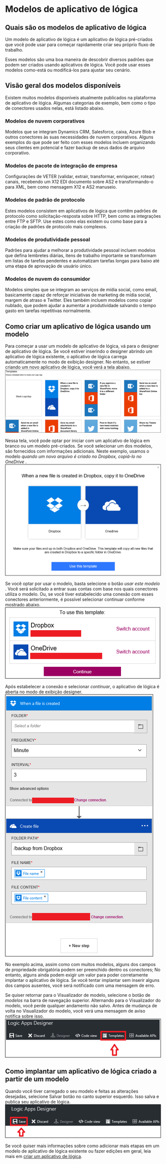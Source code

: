 <properties
 pageTitle="Modelos de aplicativo de lógica | Microsoft Azure"
 description="Saiba como usar modelos de aplicativo lógica previamente criados para ajudá-lo a começar"
 authors="kevinlam1"
 manager="dwrede"
 editor=""
 services="app-service\logic"
 documentationCenter=""/>

<tags
    ms.service="app-service-logic"
    ms.workload="integration"
    ms.tgt_pltfrm="na"
    ms.devlang="na"
    ms.topic="article"
    ms.date="08/24/2016"
    ms.author="klam"/>

# <a name="logic-app-templates"></a>Modelos de aplicativo de lógica

## <a name="what-are-logic-app-templates"></a>Quais são os modelos de aplicativo de lógica

Um modelo de aplicativo de lógica é um aplicativo de lógica pré-criados que você pode usar para começar rapidamente criar seu próprio fluxo de trabalho. 

Esses modelos são uma boa maneira de descobrir diversos padrões que podem ser criados usando aplicativos de lógica. Você pode usar esses modelos como-está ou modificá-los para ajustar seu cenário.

## <a name="overview-of-available-templates"></a>Visão geral dos modelos disponíveis

Existem muitos modelos disponíveis atualmente publicados na plataforma de aplicativo de lógica. Algumas categorias de exemplo, bem como o tipo de conectores usados nelas, está listado abaixo.

### <a name="enterprise-cloud-templates"></a>Modelos de nuvem corporativos
Modelos que se integram Dynamics CRM, Salesforce, caixa, Azure Blob e outros conectores às suas necessidades de nuvem corporativos. Alguns exemplos do que pode ser feito com esses modelos incluem organizando seus clientes em potencial e fazer backup de seus dados de arquivo corporativo.

### <a name="enterprise-integration-pack-templates"></a>Modelos de pacote de integração de empresa
Configurações de VETER (validar, extrair, transformar, enriquecer, rotear) canais, recebendo um X12 EDI documento sobre AS2 e transformando-o para XML, bem como mensagem X12 e AS2 manuseio.

### <a name="protocol-pattern-templates"></a>Modelos de padrão de protocolo
Estes modelos consistem em aplicativos de lógica que contêm padrões de protocolo como solicitação-resposta sobre HTTP, bem como as integrações entre FTP e SFTP. Use estes como elas existem ou como base para a criação de padrões de protocolo mais complexos.  

### <a name="personal-productivity-templates"></a>Modelos de produtividade pessoal
Padrões para ajudar a melhorar a produtividade pessoal incluem modelos que defina lembretes diárias, itens de trabalho importante se transformam em listas de tarefas pendentes e automatizam tarefas longas para baixo até uma etapa de aprovação de usuário único.

### <a name="consumer-cloud-templates"></a>Modelos de nuvem do consumidor
Modelos simples que se integram ao serviços de mídia social, como email, basicamente capaz de reforçar iniciativas de marketing de mídia social, margem de atraso e Twitter. Eles também incluem modelos como copiar nublado, que podem ajudar a aumentar a produtividade salvando o tempo gasto em tarefas repetitivas normalmente. 

## <a name="how-to-create-a-logic-app-using-a-template"></a>Como criar um aplicativo de lógica usando um modelo 

Para começar a usar um modelo de aplicativo de lógica, vá para o designer de aplicativo de lógica. Se você estiver inserindo o designer abrindo um aplicativo de lógica existente, o aplicativo de lógica carrega automaticamente no modo de exibição designer. No entanto, se estiver criando um novo aplicativo de lógica, você verá a tela abaixo.  
 ![](../../includes/media/app-service-logic-templates/template7.png)  

Nessa tela, você pode optar por iniciar com um aplicativo de lógica em branco ou um modelo pré-criados. Se você selecionar um dos modelos, são fornecidos com informações adicionais. Neste exemplo, usamos o modelo *quando um novo arquivo é criado no Dropbox, copiá-lo no OneDrive* .  
 ![](../../includes/media/app-service-logic-templates/template2.png)  

Se você optar por usar o modelo, basta selecione o botão *usar este modelo* . Você será solicitado a entrar suas contas com base nos quais conectores utiliza o modelo. Ou, se você tiver estabelecido uma conexão com esses conectores anteriormente, é possível selecionar continuar conforme mostrado abaixo.  
 ![](../../includes/media/app-service-logic-templates/template3.png)  

Após estabelecer a conexão e selecionar *continuar*, o aplicativo de lógica é aberta no modo de exibição designer.  
 ![](../../includes/media/app-service-logic-templates/template4.png)  

No exemplo acima, assim como com muitos modelos, alguns dos campos de propriedade obrigatória podem ser preenchido dentro os conectores; No entanto, alguns ainda podem exigir um valor para poder corretamente implantar o aplicativo de lógica. Se você tentar implantar sem inserir alguns dos campos ausentes, você será notificado com uma mensagem de erro.

Se quiser retornar para o Visualizador de modelo, selecione o botão de *modelos* na barra de navegação superior. Alternando para o Visualizador do modelo, você perde qualquer andamento não salvo. Antes de mudança de volta no Visualizador do modelo, você verá uma mensagem de aviso notifica sobre isso.  
 ![](../../includes/media/app-service-logic-templates/template5.png)  

## <a name="how-to-deploy-a-logic-app-created-from-a-template"></a>Como implantar um aplicativo de lógica criado a partir de um modelo

Quando você tiver carregado o seu modelo e feitas as alterações desejadas, selecione Salvar botão no canto superior esquerdo. Isso salva e publica seu aplicativo de lógica.  
 ![](../../includes/media/app-service-logic-templates/template6.png)  

Se você quiser mais informações sobre como adicionar mais etapas em um modelo de aplicativo de lógica existente ou fazer edições em geral, leia mais em [criar um aplicativo de lógica](app-service-logic-create-a-logic-app.md).
